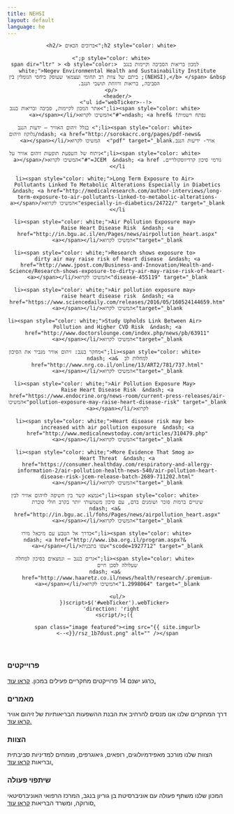 ```yaml
---
title: NEHSI
layout: default
language: he
---
```

<section class="box special" style="background: none;">
	<header class="major" style="direction: rtl;">
	
		<h2 style="color: white;">ברוכים הבאים </h2>
		
		<p style="color: white;">
			למכון בריאות הסביבה וקיימות בנגב  <span dir="ltr" > <b style="color: white;">Negev Environmental Health and Sustainability Institute (NEHSI),</b> </span> &nbsp; ביתם של צוות רב תחומי ועצמאי שעוסק ביחסי הגומלין בין הסביבה, בריאות ורווחת תושבי הנגב. 
		</p>
	</header>
	 <!--<ul id="webTicker">
			<li><span style="color: white;">אתר המכון לקיימות, סביבה ובריאות בנגב נפתח רשמית! &ndash; <a href="#">המשיכו לקרוא</a></span></li>

			<li><span style="color: white;"> בגלל זיהום האוויר – ידעות הנגב
			&ndash; <a href="http://sorokacrc.org/pages/pdf-news/גלוקוז וזיהום אויר- ידיעות הנגב.pdf" target="_blank">  המשיכו לקרוא</a></span></li>

			<li><span style="color: white;">ניתוח של השפעת תופעות זיהום אוויר על גורמי סיכון קרדיווסקולריים. JCEM  &ndash; <a href="#">המשיכו לקרוא</a></span></li>

			<li><span style="color: white;">Long Term Exposure to Air Pollutants Linked To Metabolic Alterations Especially in Diabetics  &ndash; <a href="http://medicalresearch.com/author-interviews/long-term-exposure-to-air-pollutants-linked-to-metabolic-alterations-especially-in-diabetics/24722/" target="_blank">המשיכו לקרוא</a></span></li>

			<li><span style="color: white;">Air Pollution Exposure may Raise Heart Disease Risk  &ndash; <a href="http://in.bgu.ac.il/en/Pages/news/airpollution_heart.aspx" target="_blank">המשיכו לקרוא</a></span></li>

			<li><span style="color: white;">Research shows exposure to dirty air may raise risk of heart disease  &ndash; <a href="http://www.jpost.com/Business-and-Innovation/Health-and-Science/Research-shows-exposure-to-dirty-air-may-raise-risk-of-heart-disease-455119" target="_blank">המשיכו לקרוא</a></span></li>

			<li><span style="color: white;">Air pollution exposure may raise heart disease risk  &ndash; <a href="https://www.sciencedaily.com/releases/2016/05/160524144659.htm" target="_blank">המשיכו לקרוא</a></span></li>

			<li><span style="color: white;">Study Upholds Link Between Air Pollution and Higher CVD Risk  &ndash; <a href="http://www.doctorslounge.com/index.php/news/pb/63911" target="_blank">המשיכו לקרוא</a></span></li>

			<li><span style="color: white;">מחקר בנגב: זיהום אוויר מגביר את הסיכון למחלות לב  &ndash; <a href="http://www.nrg.co.il/online/13/ART2/781/737.html" target="_blank">המשיכו לקרוא</a></span></li>

			<li><span style="color: white;">Air Pollution Exposure May Raise Heart Disease Risk  &ndash; <a href="https://www.endocrine.org/news-room/current-press-releases/air-pollution-exposure-may-raise-heart-disease-risk" target="_blank">המשיכו לקרוא</a></span></li>

			<li><span style="color: white;">Heart disease risk may be increased with air pollution exposure  &ndash; <a href="http://www.medicalnewstoday.com/articles/310479.php" target="_blank">המשיכו לקרוא</a></span></li>

			<li><span style="color: white;">More Evidence That Smog a Heart Threat  &ndash; <a href="https://consumer.healthday.com/respiratory-and-allergy-information-2/air-pollution-health-news-540/air-pollution-heart-disease-risk-jcem-release-batch-2689-711202.html" target="_blank">המשיכו לקרוא</a></span></li>

			<li><span style="color: white;">נמצא קשר בין חשיפה לזיהום אוויר לבין שינויים ברמות סוכר ושומנים בדם, עם סיכון משמעותי יותר בקרב חולי סוכרת
			&ndash; <a href="http://in.bgu.ac.il/fohs/Pages/news/airpollution_heart.aspx" target="_blank">המשיכו לקרוא</a></span></li>

			<li><span style="color: white;">בדרך אל הטבע עם מיכאל מירו 
			&ndash; <a href="http://www.iba.org.il/program.aspx?scode=1927712" target="_blank">צפו בתכנית</a></span></li>

			<li><span style="color: white;">גרים בנגב – ונמצאים בסיכון למחלה שעלולה לסכן חיים
			&ndash; <a href="http://www.haaretz.co.il/news/health/research/.premium-1.2998064" target="_blank">המשיכו לקרוא</a></span></li>

	</ul>
	  <script>$('#webTicker').webTicker({
		direction: 'right'
	  });</script>
		
	<span class="image featured"><img src="{{ site.imgurl }}/rsz_1b7dust.png" alt="" /></span>-->
</section>



<section class="box special features">
	<div class="features-row">
		<section>
			<span class="icon major fa-cogs accent2"></span>
			<h3>פרוייקטים</h3>
			<p>כרגע ישנם 14 פרוייקטים מחקריים פעילים במכון. <a href="{{ site.url }}/he/cprojects/"> קראו עוד.</a></p>
		</section>
		<section>
			<span class="icon major fa-bolt accent3"></span>
			<h3>מאמרים</h3>
			<p>דרך המחקרים שלנו אנו מנסים להרחיב את הבנת ההשפעות הבריאותיות של זיהום אוויר<a href="{{ site.url }}/he/ScientificPapers/"> קראו עוד.</a></p>
		</section>
	</div>
	<div class="features-row">
		<section>
			<span class="icon major fa-graduation-cap accent4"></span>
			<h3>הצוות</h3>
			<p>הצוות שלנו מורכב מאפידמיולוגים, רופאים, גיאוגרפים, מומחים למדיניות סביבתית ובריאות <a href="{{ site.url }}/he/Team/"> קראו עוד.</a></p>
		</section>
		<section>
			<span class="icon major fa-group accent5"></span>
			<h3>שיתפוי פעולה</h3>
			<p>המכון שלנו משתף פעולה עם אוניברסיטת בן גוריון בנגב, המרכז הרפואי האוניברסיטאי סורוקה, ומשרד הבריאות  <a href="{{ site.url }}/he/Collaborations/"> קראו עוד.</a></p>
		</section>
	</div>
</section>
<!--
<div class="row">
	<div class="6u">

		<section class="box special">
			<span class="image featured"><img src="{{ site.baseurl }}/assets/images/pic02.jpg" alt="" /></span>
			<h3>Sed lorem adipiscing</h3>
			<p>Integer volutpat ante et accumsan commophasellus sed aliquam feugiat lorem aliquet ut enim rutrum phasellus iaculis accumsan dolore magna aliquam veroeros.</p>
			<ul class="actions">
				<li><a href="#" class="button alt">Learn More</a></li>
			</ul>
		</section>

	</div>
	<div class="6u">

		<section class="box special">
			<span class="image featured"><img src="{{ site.baseurl }}/assets/images/pic03.jpg" alt="" /></span>
			<h3>Accumsan integer</h3>
			<p>Integer volutpat ante et accumsan commophasellus sed aliquam feugiat lorem aliquet ut enim rutrum phasellus iaculis accumsan dolore magna aliquam veroeros.</p>
			<ul class="actions">
				<li><a href="#" class="button alt">Learn More</a></li>
			</ul>
		</section>

	</div>
</div>
-->
